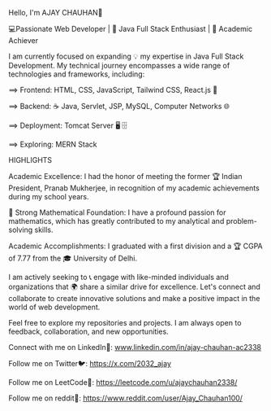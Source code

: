 Hello, I'm AJAY CHAUHAN👋

💻Passionate Web Developer | 🚀 Java Full Stack Enthusiast | 🥰 Academic Achiever

I am currently focused on expanding 💡 my expertise in Java Full Stack Development. 
My technical journey encompasses a wide range of technologies and frameworks, including:

==> Frontend: HTML, CSS, JavaScript, Tailwind CSS, React.js 🎨

==> Backend: ☕ Java, Servlet, JSP, MySQL, Computer Networks 🌐

==> Deployment: Tomcat Server 🖥️ 🗄️

==> Exploring: MERN Stack

HIGHLIGHTS

Academic Excellence: I had the honor of meeting the former 🏆 Indian President, Pranab Mukherjee, in recognition of my academic achievements during my school years.

💯 Strong Mathematical Foundation: I have a profound passion for mathematics, which has greatly contributed to my analytical and problem-solving skills.

Academic Accomplishments: I graduated with a first division and a 🏆 CGPA of 7.77 from the 🎓 University of Delhi.

I am actively seeking to 📞 engage with like-minded individuals and organizations that 🌍 share a similar drive for excellence. 
Let's connect and collaborate to create innovative solutions and make a positive impact in the world of web development.

Feel free to explore my repositories and projects. I am always open to feedback, collaboration, and new opportunities.

Connect with me on LinkedIn🔗: www.linkedin.com/in/ajay-chauhan-ac2338

Follow me on Twitter🐦: https://x.com/2032_ajay

Follow me on LeetCode🧩: https://leetcode.com/u/ajaychauhan2338/

Follow me on reddit🎯: https://www.reddit.com/user/Ajay_Chauhan100/

